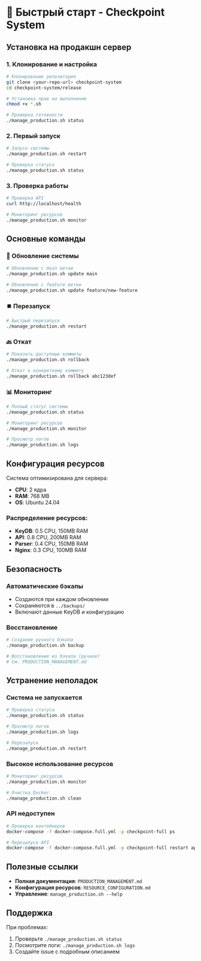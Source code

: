 # 🚀 Быстрый старт - Checkpoint System

## Установка на продакшн сервер

### 1. Клонирование и настройка

```bash
# Клонирование репозитория
git clone <your-repo-url> checkpoint-system
cd checkpoint-system/release

# Установка прав на выполнение
chmod +x *.sh

# Проверка готовности
./manage_production.sh status
```

### 2. Первый запуск

```bash
# Запуск системы
./manage_production.sh restart

# Проверка статуса
./manage_production.sh status
```

### 3. Проверка работы

```bash
# Проверка API
curl http://localhost/health

# Мониторинг ресурсов
./manage_production.sh monitor
```

## Основные команды

### 🔄 Обновление системы
```bash
# Обновление с main ветки
./manage_production.sh update main

# Обновление с feature ветки
./manage_production.sh update feature/new-feature
```

### ⏹️ Перезапуск
```bash
# Быстрый перезапуск
./manage_production.sh restart
```

### 🔙 Откат
```bash
# Показать доступные коммиты
./manage_production.sh rollback

# Откат к конкретному коммиту
./manage_production.sh rollback abc123def
```

### 📊 Мониторинг
```bash
# Полный статус системы
./manage_production.sh status

# Мониторинг ресурсов
./manage_production.sh monitor

# Просмотр логов
./manage_production.sh logs
```

## Конфигурация ресурсов

Система оптимизирована для сервера:
- **CPU**: 2 ядра
- **RAM**: 768 MB
- **OS**: Ubuntu 24.04

### Распределение ресурсов:
- **KeyDB**: 0.5 CPU, 150MB RAM
- **API**: 0.8 CPU, 200MB RAM  
- **Parser**: 0.4 CPU, 150MB RAM
- **Nginx**: 0.3 CPU, 100MB RAM

## Безопасность

### Автоматические бэкапы
- Создаются при каждом обновлении
- Сохраняются в `../backups/`
- Включают данные KeyDB и конфигурацию

### Восстановление
```bash
# Создание ручного бэкапа
./manage_production.sh backup

# Восстановление из бэкапа (ручное)
# См. PRODUCTION_MANAGEMENT.md
```

## Устранение неполадок

### Система не запускается
```bash
# Проверка статуса
./manage_production.sh status

# Просмотр логов
./manage_production.sh logs

# Перезапуск
./manage_production.sh restart
```

### Высокое использование ресурсов
```bash
# Мониторинг ресурсов
./manage_production.sh monitor

# Очистка Docker
./manage_production.sh clean
```

### API недоступен
```bash
# Проверка контейнеров
docker-compose -f docker-compose.full.yml -p checkpoint-full ps

# Перезапуск API
docker-compose -f docker-compose.full.yml -p checkpoint-full restart api
```

## Полезные ссылки

- **Полная документация**: `PRODUCTION_MANAGEMENT.md`
- **Конфигурация ресурсов**: `RESOURCE_CONFIGURATION.md`
- **Управление**: `manage_production.sh --help`

## Поддержка

При проблемах:
1. Проверьте `./manage_production.sh status`
2. Посмотрите логи: `./manage_production.sh logs`
3. Создайте issue с подробным описанием
